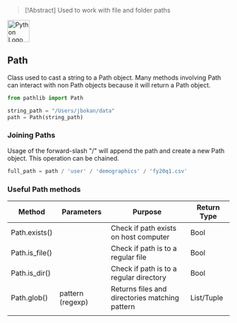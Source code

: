 
> [!Abstract]
> Used to work with file and folder paths

<a href="https://docs.python.org/3/library/pathlib.html">
<img src="https://upload.wikimedia.org/wikipedia/commons/thumb/c/c3/Python-logo-notext.svg/1920px-Python-logo-notext.svg.png" alt = "Python Logo" width="50" height="50">
</a>

## Path
Class used to cast a string to a Path object. Many methods involving Path can interact with non Path objects because it will return a Path object.

```python
from pathlib import Path

string_path = "/Users/jbokan/data"
path = Path(string_path)
```

### Joining Paths
Usage of the forward-slash "/" will append the path and create a new Path object. This operation can be chained.
```python
full_path = path / 'user' / 'demographics' / 'fy20q1.csv'
```

### Useful Path methods
| Method | Parameters | Purpose | Return Type |
| ---- | ---- | ---- | ---- |
| Path.exists() |  | Check if path exists on host computer | Bool |
| Path.is_file() |  | Check if path is to a regular file | Bool |
| Path.is_dir() |  | Check if path is to a regular directory | Bool |
| Path.glob() | pattern (regexp) | Returns files and directories matching pattern  | List/Tuple |
|  |  |  |  |